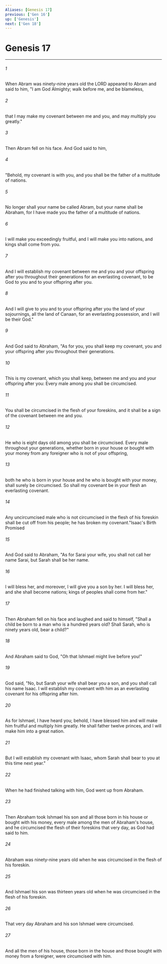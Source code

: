 ```yaml
---
Aliases: [Genesis 17]
previous: ['Gen 16']
up: ['Genesis']
next: ['Gen 18']
---
```

# Genesis 17

***

 

###### 1 
When Abram was ninety-nine years old the LORD appeared to Abram and said to him, "I am God Almighty; walk before me, and be blameless, 
 

###### 2 
that I may make my covenant between me and you, and may multiply you greatly." 
 

###### 3 
Then Abram fell on his face. And God said to him, 
 

###### 4 
"Behold, my covenant is with you, and you shall be the father of a multitude of nations. 
 

###### 5 
No longer shall your name be called Abram, but your name shall be Abraham, for I have made you the father of a multitude of nations. 
 

###### 6 
I will make you exceedingly fruitful, and I will make you into nations, and kings shall come from you. 
 

###### 7 
And I will establish my covenant between me and you and your offspring after you throughout their generations for an everlasting covenant, to be God to you and to your offspring after you. 
 

###### 8 
And I will give to you and to your offspring after you the land of your sojournings, all the land of Canaan, for an everlasting possession, and I will be their God."
 
 

###### 9 
And God said to Abraham, "As for you, you shall keep my covenant, you and your offspring after you throughout their generations. 
 

###### 10 
This is my covenant, which you shall keep, between me and you and your offspring after you: Every male among you shall be circumcised. 
 

###### 11 
You shall be circumcised in the flesh of your foreskins, and it shall be a sign of the covenant between me and you. 
 

###### 12 
He who is eight days old among you shall be circumcised. Every male throughout your generations, whether born in your house or bought with your money from any foreigner who is not of your offspring, 
 

###### 13 
both he who is born in your house and he who is bought with your money, shall surely be circumcised. So shall my covenant be in your flesh an everlasting covenant. 
 

###### 14 
Any uncircumcised male who is not circumcised in the flesh of his foreskin shall be cut off from his people; he has broken my covenant."Isaac's Birth Promised
 
 

###### 15 
And God said to Abraham, "As for Sarai your wife, you shall not call her name Sarai, but Sarah shall be her name. 
 

###### 16 
I will bless her, and moreover, I will give you a son by her. I will bless her, and she shall become nations; kings of peoples shall come from her." 
 

###### 17 
Then Abraham fell on his face and laughed and said to himself, "Shall a child be born to a man who is a hundred years old? Shall Sarah, who is ninety years old, bear a child?" 
 

###### 18 
And Abraham said to God, "Oh that Ishmael might live before you!" 
 

###### 19 
God said, "No, but Sarah your wife shall bear you a son, and you shall call his name Isaac. I will establish my covenant with him as an everlasting covenant for his offspring after him. 
 

###### 20 
As for Ishmael, I have heard you; behold, I have blessed him and will make him fruitful and multiply him greatly. He shall father twelve princes, and I will make him into a great nation. 
 

###### 21 
But I will establish my covenant with Isaac, whom Sarah shall bear to you at this time next year."
 
 

###### 22 
When he had finished talking with him, God went up from Abraham. 
 

###### 23 
Then Abraham took Ishmael his son and all those born in his house or bought with his money, every male among the men of Abraham's house, and he circumcised the flesh of their foreskins that very day, as God had said to him. 
 

###### 24 
Abraham was ninety-nine years old when he was circumcised in the flesh of his foreskin. 
 

###### 25 
And Ishmael his son was thirteen years old when he was circumcised in the flesh of his foreskin. 
 

###### 26 
That very day Abraham and his son Ishmael were circumcised. 
 

###### 27 
And all the men of his house, those born in the house and those bought with money from a foreigner, were circumcised with him.
 
